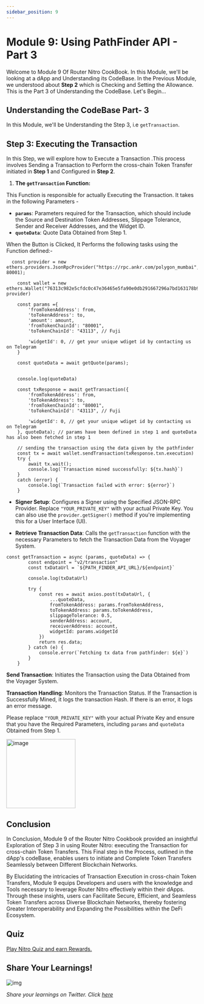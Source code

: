 ```yaml
---
sidebar_position: 9
---
```


# Module 9: Using PathFinder API - Part 3

Welcome to Module 9 Of Router Nitro CookBook. In this Module, we'll be looking at a dApp and Understanding its CodeBase. In the Previous Module, we understood about **Step 2** which is Checking and Setting the Allowance. This is the Part 3 of Understanding the CodeBase. Let's Begin...

## Understanding the CodeBase Part- 3

In this Module, we'll be Understanding the Step 3, i.e `getTransaction`.

## Step 3: Executing the Transaction

In this Step, we will explore how to Execute a Transaction .This process involves Sending a Transaction to Perform the cross-chain Token Transfer initiated in **Step 1** and Configured in **Step 2**.

1. **The `getTransaction` Function:**

This Function is responsible for actually Executing the Transaction. It takes in the following Parameters -

- **`params`**: Parameters required for the Transaction, which should include the Source and Destination Token Addresses, Slippage Tolerance, Sender and Receiver Addresses, and the Widget ID.
- **`quoteData`**: Quote Data Obtained from Step 1.

When the Button is Clicked, It Performs the following tasks using the Function defined:-

```
  const provider = new ethers.providers.JsonRpcProvider("https://rpc.ankr.com/polygon_mumbai", 80001);

    const wallet = new ethers.Wallet("76313c982e5cfdc0c47e36465e5fa90e0db291667296a7bd163178b955162b13", provider)

	const params ={
		'fromTokenAddress': from,
		'toTokenAddress': to,
		'amount': amount,
		'fromTokenChainId': "80001",
		'toTokenChainId': "43113", // Fuji

		'widgetId': 0, // get your unique wdiget id by contacting us on Telegram
	}

	const quoteData = await getQuote(params);


	console.log(quoteData)

    const txResponse = await getTransaction({
		'fromTokenAddress': from,
		'toTokenAddress': to,
		'fromTokenChainId': "80001",
		'toTokenChainId': "43113", // Fuji

		'widgetId': 0, // get your unique wdiget id by contacting us on Telegram
	}, quoteData); // params have been defined in step 1 and quoteData has also been fetched in step 1

    // sending the transaction using the data given by the pathfinder
    const tx = await wallet.sendTransaction(txResponse.txn.execution)
    try {
        await tx.wait();
        console.log(`Transaction mined successfully: ${tx.hash}`)
    }
    catch (error) {
        console.log(`Transaction failed with error: ${error}`)
    }
```

- **Signer Setup**: Configures a Signer using the Specified JSON-RPC Provider. Replace `"YOUR_PRIVATE_KEY"` with your actual Private Key. You can also use the `provider.getSigner()` method if you're implementing this for a User Interface (UI).

- **Retrieve Transaction Data**: Calls the `getTransaction` function with the necessary Parameters to fetch the Transaction Data from the Voyager System.

```
const getTransaction = async (params, quoteData) => {
		const endpoint = "v2/transaction"
		const txDataUrl = `${PATH_FINDER_API_URL}/${endpoint}`

		console.log(txDataUrl)

		try {
			const res = await axios.post(txDataUrl, {
				...quoteData,
				fromTokenAddress: params.fromTokenAddress,
				toTokenAddress: params.toTokenAddress,
				slippageTolerance: 0.5,
				senderAddress: account,
				receiverAddress: account,
				widgetId: params.widgetId
			})
			return res.data;
		} catch (e) {
			console.error(`Fetching tx data from pathfinder: ${e}`)
		}
	}
```

**Send Transaction**: Initiates the Transaction using the Data Obtained from the Voyager System.

**Transaction Handling**: Monitors the Transaction Status. If the Transaction is Successfully Mined, it logs the transaction Hash. If there is an error, it logs an error message.

Please replace `"YOUR_PRIVATE_KEY"` with your actual Private Key and ensure that you have the Required Parameters, including `params` and `quoteData` Obtained from Step 1.

<img width="182" alt="image" src="https://github.com/router-resources/Voyager-2-Cookbook/assets/124175970/7ea56614-6412-43f5-aab8-5e28aa044ff8"/>

## Conclusion

In Conclusion, Module 9 of the Router Nitro Cookbook provided an insightful Exploration of Step 3 in using Router Nitro: executing the Transaction for cross-chain Token Transfers. This Final step in the Process, outlined in the dApp's codeBase, enables users to initiate and Complete Token Transfers Seamlessly between Different Blockchain Networks.

By Elucidating the intricacies of Transaction Execution in cross-chain Token Transfers, Module 9 equips Developers and users with the knowledge and Tools necessary to leverage Router Nitro effectively within their dApps. Through these insights, users can Facilitate Secure, Efficient, and Seamless Token Transfers across Diverse Blockchain Networks, thereby fostering Greater Interoperability and Expanding the Possibilities within the DeFi Ecosystem.

## Quiz

[Play Nitro Quiz and earn Rewards.](https://router-nitro-quiz.vercel.app/page9)

## Share Your Learnings!

![img](https://github.com/router-resources/Router-Nitro-CookBook/assets/124175970/23258532-0dfa-407e-b695-2ed2eb39d1bc)

_Share your learnings on Twitter. Click [here](https://clicktotweet.com/zgEbl)_
